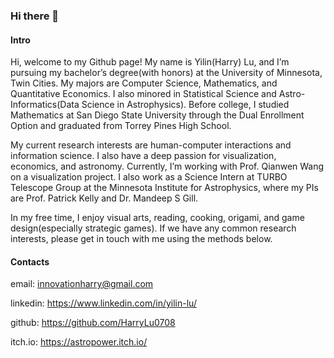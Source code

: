 ### Hi there 👋

<!--
**HarryLu0708/HarryLu0708** is a ✨ _special_ ✨ repository because its `README.md` (this file) appears on your GitHub profile.

Here are some ideas to get you started:

- 🔭 I’m currently working on ...
- 🌱 I’m currently learning ...
- 👯 I’m looking to collaborate on ...
- 🤔 I’m looking for help with ...
- 💬 Ask me about ...
- 📫 How to reach me: ...
- 😄 Pronouns: ...
- ⚡ Fun fact: ...
-->

#### Intro

Hi, welcome to my Github page! My name is Yilin(Harry) Lu, and I’m pursuing my bachelor’s degree(with honors) at the University of Minnesota, Twin Cities. My majors are Computer Science, Mathematics, and Quantitative Economics. I also minored in Statistical Science and Astro-Informatics(Data Science in Astrophysics). Before college, I studied Mathematics at San Diego State University through the Dual Enrollment Option and graduated from Torrey Pines High School.

My current research interests are human-computer interactions and information science. I also have a deep passion for visualization, economics, and astronomy. Currently, I’m working with Prof. Qianwen Wang on a visualization project. I also work as a Science Intern at TURBO Telescope Group at the Minnesota Institute for Astrophysics, where my PIs are Prof. Patrick Kelly and Dr. Mandeep S Gill.

In my free time, I enjoy visual arts, reading, cooking, origami, and game design(especially strategic games). If we have any common research interests, please get in touch with me using the methods below.

#### Contacts

email: innovationharry@gmail.com

linkedin: https://www.linkedin.com/in/yilin-lu/

github: https://github.com/HarryLu0708

itch.io: https://astropower.itch.io/

